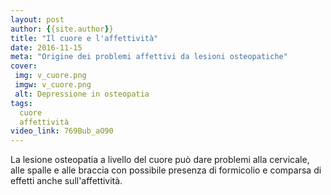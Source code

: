 ```yaml
---
layout: post
author: {{site.author}}
title: "Il cuore e l'affettività"
date: 2016-11-15
meta: "Origine dei problemi affettivi da lesioni osteopatiche"
cover:
 img: v_cuore.png
 imgw: v_cuore.png
 alt: Depressione in osteopatia
tags:
  cuore
  affettività
video_link: 769Bub_aO90
---
```

La lesione osteopatia a livello del cuore può dare problemi alla cervicale, alle spalle e alle braccia con possibile presenza di formicolio e comparsa di effetti anche sull'affettività.
